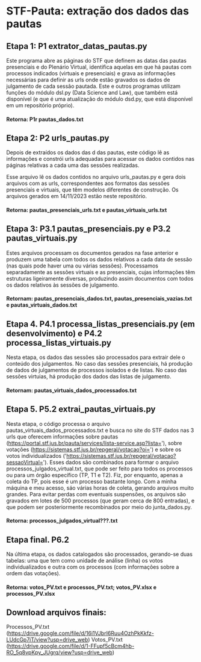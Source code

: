# STF-Pauta: extração dos dados das pautas

## Etapa 1: P1 extrator_datas_pautas.py

Este programa abre as páginas do STF que definem as datas das pautas presenciais e do Plenário Virtual, identifica aquelas em que há pautas com processos indicados (virtuais e presenciais) e grava as informações necessárias para definir as urls onde estão gravados os dados de julgamento de cada sessão pautada.
Este e outros programas utilizam funções do módulo dsl.py (Data Science and Law), que também está disponível (e que é uma atualização do módulo dsd.py, que está disponível em um repositório próprio).
#### Retorna: P1r pautas_dados.txt

## Etapa 2: P2 urls_pautas.py

Depois de extraídos os dados das d das pautas, este código lê as informações e constrói urls adequadas para acessar os dados contidos nas páginas relativas a cada uma das sessões realizadas.

Esse arquivo lê os dados contidos no arquivo urls_pautas.py e gera dois arquivos com as urls, correspondentes aos formatos das sessões presenciais e virtuais, que têm modelos diferentes de construção.
Os arquivos gerados em 14/11/2023 estão neste repositório.
#### Retorna: pautas_presenciais_urls.txt e pautas_virtuais_urls.txt

## Etapa 3: P3.1 pautas_presenciais.py e P3.2 pautas_virtuais.py
Estes arquivos processam os documentos gerados na fase anterior e produzem uma tabela com todos os dados relativos a cada data de sessão (nas quais pode haver uma ou várias sessões).
Processamos separadamente as sessões virtuais e as presenciais, cujas informações têm estruturas ligeiramente diversas, produzindo assim documentos com todos os dados relativos às sessões de julgamento.
#### Retornam: pautas_presenciais_dados.txt, pautas_presenciais_vazias.txt e pautas_virtuais_dados.txt

## Etapa 4. P4.1 processa_listas_presenciais.py (em desenvolvimento) e P4.2 processa_listas_virtuais.py
Nesta etapa, os dados das sessões são processados para extrair dele o conteúdo dos julgamentos.
No caso das sessões presenciais, há produção de dados de julgamentos de processos isolados e de listas.
No caso das sessões virtuias, há produção dos dados das listas de julgamento.
#### Retornam: pautas_virtuais_dados_processados.txt

## Etapa 5. P5.2 extrai_pautas_virtuais.py
Nesta etapa, o código processa o arquivo pautas_virtuais_dados_processados.txt e busca no site do STF dados nas 3 urls que oferecem informações sobre pautas (https://portal.stf.jus.br/pauta/services/lista-service.asp?lista='), sobre votações (https://sistemas.stf.jus.br/repgeral/votacao?oi=') e sobre os votos individualizados ('https://sistemas.stf.jus.br/repgeral/votacao?sessaoVirtual=').
Esses dados são combinados para formar o arquivo processos_julgados_virtual.txt, que pode ser feito para todos os processos ou para um órgão específico (TP, T1 e T2).
Fiz, por enquanto, apenas a coleta do TP, pois esse é um processo bastante longo. Com a minha máquina e meu acesso, sáo várias horas de coleta, gerando arquivos muito grandes. Para evitar perdas com eventuais suspensões, os arquivos são gravados em lotes de 500 processos (que geram cerca de 800 entradas), e que podem ser posteriormente recombinados por meio do junta_dados.py.
#### Retorna: processos_julgados_virtual???.txt

## Etapa final. P6.2
Na última etapa, os dados catalogados são processados, gerando-se duas tabelas: uma que tem como unidade de análise (linha) os votos individualizados e outra com os processos (com informações sobre a ordem das votações).
#### Retorna: votos_PV.txt e processos_PV.txt; votos_PV.xlsx e processos_PV.xlsx

## Download arquivos finais: 
Processos_PV.txt (https://drive.google.com/file/d/16i1VJbrI6Ruu4OzhPkKkfz-LUdcGp7iT/view?usp=drive_web)
Votos_PV.txt (https://drive.google.com/file/d/1-FFupf5cBcm4hb-RO_5q8vpKpy_JUgrq/view?usp=drive_web)
